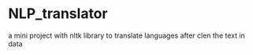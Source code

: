 # NLP_translator

a mini project with nltk library to translate languages after clen the text in data
